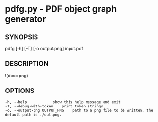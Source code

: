 # pdfg.py - PDF object graph generator
## SYNOPSIS
pdfg [-h] [-T] [-o output.png] input.pdf 
## DESCRIPTION
!(desc.png)
## OPTIONS
    -h, --help            show this help message and exit  
    -T, --debug-with-token    print token strings.  
    -o, --output-png OUTPUT_PNG    path to a png file to be written. the default path is ./out.png.
